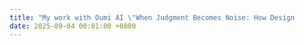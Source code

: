 ```yaml
---
title: "My work with Oumi AI \"When Judgment Becomes Noise: How Design Failures in LLM Judge Benchmarks Silently Undermine Validity\" is submitted! Stay tuned!"
date: 2025-09-04 00:01:00 +0800
---
```

